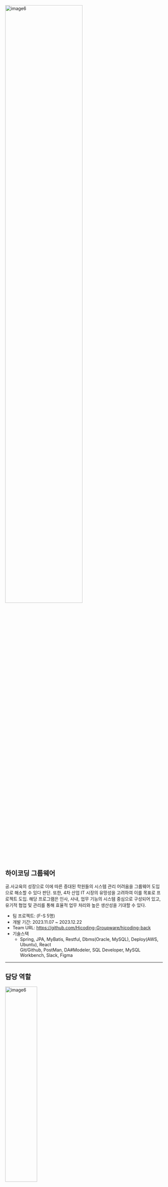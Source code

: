 
<img src="https://github.com/songbyhyeok/2023-HicodingGroupware/assets/63230518/6c373e92-872b-4fec-9306-0f575ebf399d" style="width:70%; height:70%;" alt="image6">

## 하이코딩 그룹웨어
공.사교육의 성장으로 이에 따른 증대된 학원들의 시스템 관리 어려움을 그룹웨어 도입으로 해소할 수 있다 판단. 또한, 4차 산업 IT 시장의 유망성을 고려하여 이를 목표로 프로젝트 도입. 해당 프로그램은 인사, 사내, 업무 기능의 시스템 중심으로 구성되어 있고, 유기적 협업 및 관리를 통해 효율적 업무 처리와 높은 생산성을 기대할 수 있다.

* 팀 프로젝트: (F-S 5명)
* 개발 기간: 2023.11.07 ~ 2023.12.22
* Team URL: https://github.com/Hicoding-Groupware/hicoding-back
* 기술스택
  * Spring, JPA, MyBatis, Restful, Dbms(Oracle, MySQL), Deploy(AWS, Ubuntu), React  
    Git/Github, PostMan, DA#Modeler, SQL Developer, MySQL Workbench, Slack, Figma
    
---

## 담당 역할
<img src="https://github.com/songbyhyeok/2023-HicodingGroupware/assets/63230518/1bfb1b41-9b76-4bc4-9a34-48876d1b6ae5" style="width:45%; height:40%;" alt="image6">

**직원관리(사원 생성, 사원조회)**  
  * 사원 ID 발급 기능을 통한 사원 생성, 옵션 선택 항목 기준으로 사용자 정보를 조회할 수 있는 사원 조회 기능 구현
    
**게시판(공지사항)**  
  * 게시판 쓰기.읽기.수정.삭제, 답글과 대댓글 그리고 조회수 처리와 좋아요 기능 구현

## 개발 기간
<img src="https://github.com/songbyhyeok/2023-HicodingGroupware/assets/63230518/83997b82-e226-42b5-9d9b-2a012d0456c0" style="width:100%; height:100%;" alt="image6">

## 기획
https://github.com/songbyhyeok/2023-hicoding-groupware/wiki/%EA%B8%B0%ED%9A%8D

## 목업
<details>
<summary>열기/닫기</summary>
<div markdown="1">       

![직원관리 상세조회](https://github.com/user-attachments/assets/d861e401-24b7-40a7-ad8b-7909e8305dad)
![직원관리 생성](https://github.com/user-attachments/assets/8753db2a-58fb-49ff-a8e8-0d3f26b7ad03)
![공지사항 게시글](https://github.com/user-attachments/assets/4a134731-60f0-4324-8dc5-4cc6c31956b1)
![공지사항 게시판 글쓰기](https://github.com/user-attachments/assets/d78e1f41-6ee2-4318-855b-5720b35a8024)
![공지사항 게시판 글쓰기-1](https://github.com/user-attachments/assets/0a61721e-fd8f-48d1-be23-d81c4b13d7bc)
![공지사항 게시판 글쓰기-2](https://github.com/user-attachments/assets/01ea1780-93c2-4be5-a2e9-169fd975fe10)
![공지사항 게시판](https://github.com/user-attachments/assets/66ed9d92-a4f8-4b53-9989-8f8db0ceb547)
![공지사항 게시판-1](https://github.com/user-attachments/assets/f44a2ea0-997d-474c-a688-d11777e54c3b)
![공지사항 게시판-2](https://github.com/user-attachments/assets/c1b80d47-0e41-4392-aee2-a8a262febc3d)
![공지사항 게시판-3](https://github.com/user-attachments/assets/20a28ac4-8f42-496c-a32b-da12a0a957db)
![공지사항 게시판-4](https://github.com/user-attachments/assets/b6cfac52-a6b9-499e-9e21-a7185e552f6c)
![사원 생성](https://github.com/user-attachments/assets/86b57f60-bee7-4022-98bd-cb14279378db)

</div>
</details>

## ERD
<details>
<summary>열기/닫기</summary>
<div markdown="1">       

![image17](https://github.com/songbyhyeok/2023-HicodingGroupware/assets/63230518/3523e0f4-e5c2-4d5f-aec3-1b76b522402f)

</div>
</details>

## 플로우 차트
<details>
<summary>열기/닫기</summary>
<div markdown="1"> 

<img width="500" alt="Untitled (1)" src="https://github.com/user-attachments/assets/793ad961-9ad4-4a30-bd70-007c0d55ac2e">

</div>
</details>

## API 문서
<details>
<summary>열기/닫기</summary>
<div markdown="1">       

![Untitled (4)](https://github.com/songbyhyeok/2023-HicodingGroupware/assets/63230518/6563d8a5-5a17-4818-9755-fd416dfb2e8a)

</div>
</details>

## 아키텍쳐
<details>
<summary>열기/닫기</summary>
<div markdown="1">       

![final-hicoding-Page-1 drawio](https://github.com/songbyhyeok/2023-HicodingGroupware/assets/63230518/d8e673d8-db29-4172-a6f6-649f7790e0e0)

- 서버는 EC2의 Ubuntu에 SSH를 통해 Docker Engine을 설치한 후, Docker Image에 저장된 Back Build 파일을 Docker Cotainer를 통해 구동시키는 방식이고, Client는 Front Build 파일을 S3 버킷에 업로드하여 호스팅 상태로 만들고, 사용자가 Endpoint를 통해 접속하게 된다.

</div>
</details>

## 기술적 이슈 및 해결과정 (11.25 ~ 12.10)
https://github.com/songbyhyeok/2023-hicoding-groupware/wiki/%EA%B8%B0%EC%88%A0%EC%A0%81-%EC%9D%B4%EC%8A%88-%EB%B0%8F-%ED%95%B4%EA%B2%B0%EA%B3%BC%EC%A0%95

## 회고
https://github.com/songbyhyeok/2023-hicoding-groupware/wiki/%ED%9A%8C%EA%B3%A0
